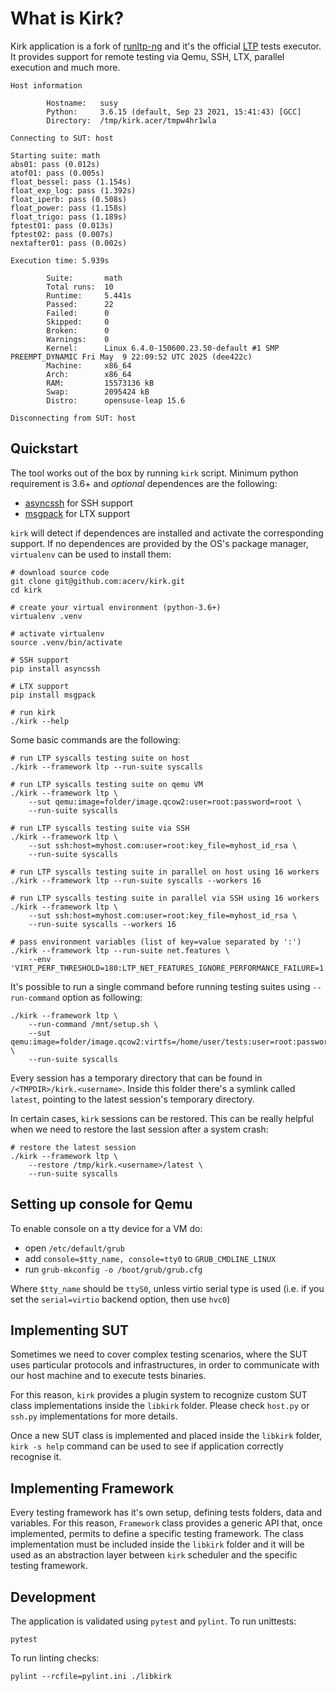 What is Kirk?
=============

Kirk application is a fork of [runltp-ng](https://github.com/linux-test-project/runltp-ng)
and it's the official [LTP](https://github.com/linux-test-project) tests
executor. It provides support for remote testing via Qemu, SSH, LTX, parallel
execution and much more.

    Host information

            Hostname:   susy
            Python:     3.6.15 (default, Sep 23 2021, 15:41:43) [GCC]
            Directory:  /tmp/kirk.acer/tmpw4hr1wla

    Connecting to SUT: host

    Starting suite: math
    abs01: pass (0.012s)
    atof01: pass (0.005s)
    float_bessel: pass (1.154s)
    float_exp_log: pass (1.392s)
    float_iperb: pass (0.508s)
    float_power: pass (1.158s)
    float_trigo: pass (1.189s)
    fptest01: pass (0.013s)
    fptest02: pass (0.007s)
    nextafter01: pass (0.002s)
                                                                                                                                    
    Execution time: 5.939s

            Suite:       math
            Total runs:  10
            Runtime:     5.441s
            Passed:      22
            Failed:      0
            Skipped:     0
            Broken:      0
            Warnings:    0
            Kernel:      Linux 6.4.0-150600.23.50-default #1 SMP PREEMPT_DYNAMIC Fri May  9 22:09:52 UTC 2025 (dee422c)
            Machine:     x86_64
            Arch:        x86_64
            RAM:         15573136 kB
            Swap:        2095424 kB
            Distro:      opensuse-leap 15.6

    Disconnecting from SUT: host


Quickstart
----------

The tool works out of the box by running `kirk` script.
Minimum python requirement is 3.6+ and *optional* dependences are the following:

- [asyncssh](https://pypi.org/project/asyncssh/) for SSH support
- [msgpack](https://pypi.org/project/msgpack/) for LTX support

`kirk` will detect if dependences are installed and activate the corresponding
support. If no dependences are provided by the OS's package manager,
`virtualenv` can be used to install them:

    # download source code
    git clone git@github.com:acerv/kirk.git
    cd kirk

    # create your virtual environment (python-3.6+)
    virtualenv .venv

    # activate virtualenv
    source .venv/bin/activate

    # SSH support
    pip install asyncssh

    # LTX support
    pip install msgpack

    # run kirk
    ./kirk --help

Some basic commands are the following:

    # run LTP syscalls testing suite on host
    ./kirk --framework ltp --run-suite syscalls

    # run LTP syscalls testing suite on qemu VM
    ./kirk --framework ltp \
        --sut qemu:image=folder/image.qcow2:user=root:password=root \
        --run-suite syscalls

    # run LTP syscalls testing suite via SSH
    ./kirk --framework ltp \
        --sut ssh:host=myhost.com:user=root:key_file=myhost_id_rsa \
        --run-suite syscalls

    # run LTP syscalls testing suite in parallel on host using 16 workers
    ./kirk --framework ltp --run-suite syscalls --workers 16

    # run LTP syscalls testing suite in parallel via SSH using 16 workers
    ./kirk --framework ltp \
        --sut ssh:host=myhost.com:user=root:key_file=myhost_id_rsa \
        --run-suite syscalls --workers 16

    # pass environment variables (list of key=value separated by ':')
    ./kirk --framework ltp --run-suite net.features \
        --env 'VIRT_PERF_THRESHOLD=180:LTP_NET_FEATURES_IGNORE_PERFORMANCE_FAILURE=1'

It's possible to run a single command before running testing suites using
`--run-command` option as following:

    ./kirk --framework ltp \
        --run-command /mnt/setup.sh \
        --sut qemu:image=folder/image.qcow2:virtfs=/home/user/tests:user=root:password=root \
        --run-suite syscalls

Every session has a temporary directory that can be found in
`/<TMPDIR>/kirk.<username>`. Inside this folder there's a symlink
called `latest`, pointing to the latest session's temporary directory.

In certain cases, `kirk` sessions can be restored. This can be really helpful
when we need to restore the last session after a system crash:

    # restore the latest session
    ./kirk --framework ltp \
        --restore /tmp/kirk.<username>/latest \
        --run-suite syscalls

Setting up console for Qemu
---------------------------

To enable console on a tty device for a VM do:

- open `/etc/default/grub`
- add `console=$tty_name, console=tty0` to `GRUB_CMDLINE_LINUX`
- run `grub-mkconfig -o /boot/grub/grub.cfg`

Where `$tty_name` should be `ttyS0`, unless virtio serial type is used (i.e.
if you set the `serial=virtio` backend option, then use `hvc0`)

Implementing SUT
----------------

Sometimes we need to cover complex testing scenarios, where the SUT uses
particular protocols and infrastructures, in order to communicate with our
host machine and to execute tests binaries.

For this reason, `kirk` provides a plugin system to recognize custom SUT
class implementations inside the `libkirk` folder. Please check `host.py`
or `ssh.py` implementations for more details.

Once a new SUT class is implemented and placed inside the `libkirk` folder,
`kirk -s help` command can be used to see if application correctly
recognise it.

Implementing Framework
----------------------

Every testing framework has it's own setup, defining tests folders, data and
variables. For this reason, `Framework` class provides a generic API that, once
implemented, permits to define a specific testing framework. The class 
implementation must be included inside the `libkirk` folder and it will be
used as an abstraction layer between `kirk` scheduler and the specific testing
framework.

Development
-----------

The application is validated using `pytest` and `pylint`.
To run unittests:

    pytest

To run linting checks:

    pylint --rcfile=pylint.ini ./libkirk
